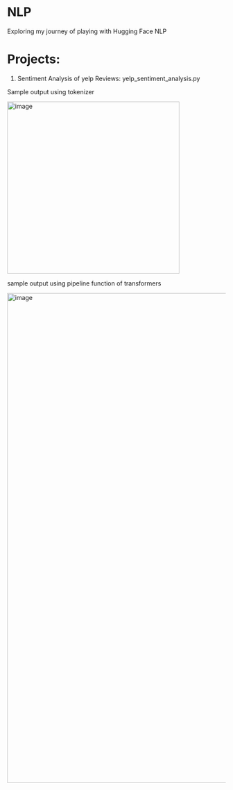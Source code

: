 # NLP
Exploring my journey of playing with Hugging Face NLP


# Projects: 
1. Sentiment Analysis of yelp Reviews: yelp_sentiment_analysis.py

Sample output using tokenizer


<img width="397" alt="image" src="https://user-images.githubusercontent.com/27103580/208793307-6fbf3e86-0dfd-4a19-bdcf-fdcfd1517f46.png">


sample output using pipeline function of transformers

<img width="1131" alt="image" src="https://user-images.githubusercontent.com/27103580/209450223-633869f8-a973-4a0c-b94a-35c48f724b5a.png">


